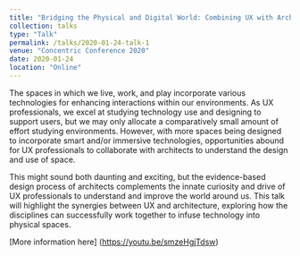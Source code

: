 ```yaml
---
title: "Bridging the Physical and Digital World: Combining UX with Architecture"
collection: talks
type: "Talk"
permalink: /talks/2020-01-24-talk-1
venue: "Concentric Conference 2020"
date: 2020-01-24
location: "Online"
---
```


The spaces in which we live, work, and play incorporate various technologies for enhancing interactions within our environments. As UX professionals, we excel at studying technology use and designing to support users, but we may only allocate a comparatively small amount of effort studying environments. However, with more spaces being designed to incorporate smart and/or immersive technologies, opportunities abound for UX professionals to collaborate with architects to understand the design and use of space.

This might sound both daunting and exciting, but the evidence-based design process of architects complements the innate curiosity and drive of UX professionals to understand and improve the world around us. This talk will highlight the synergies between UX and architecture, exploring how the disciplines can successfully work together to infuse technology into physical spaces.

[More information here] (https://youtu.be/smzeHgjTdsw)

